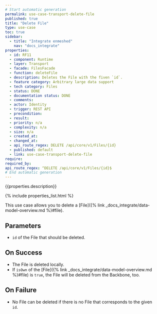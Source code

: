 ```yaml
---
# Start automatic generation
permalink: use-case-transport-delete-file
published: true
title: "Delete File"
type: use-case
toc: true
sidebar:
  - title: "Integrate enmeshed"
    nav: "docs_integrate"
properties:
  - id: RF11
  - component: Runtime
  - layer: Transport
  - facade: FilesFacade
  - function: deleteFile
  - description: Deletes the File with the fiven `id`.
  - feature category: Arbitrary large data support
  - tech category: Files
  - status: DONE
  - documentation status: DONE
  - comments:
  - actor: Identity
  - trigger: REST API
  - precondition:
  - result:
  - priority: n/a
  - complexity: n/a
  - size: n/a
  - created_at:
  - changed_at:
  - api_route_regex: DELETE /api/core/v1/Files/{id}
  - published: default
  - link: use-case-transport-delete-file
require:
required_by:
api_route_regex: ^DELETE /api/core/v1/Files/{id}$
# End automatic generation
---
```


{{properties.description}}

{% include properties_list.html %}

This use case allows you to delete a [File]({% link _docs_integrate/data-model-overview.md %}#file).

## Parameters

- `id` of the File that should be deleted.

## On Success

- The File is deleted locally.
- If `isOwn` of the [File]({% link _docs_integrate/data-model-overview.md %}#file) is `true`, the File will be deleted from the Backbone, too.

## On Failure

- No File can be deleted if there is no File that corresponds to the given `id`.
